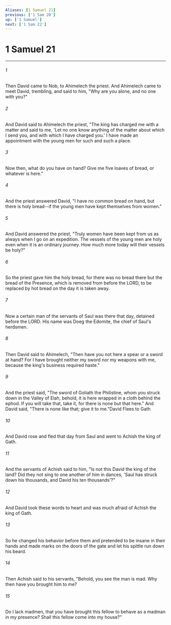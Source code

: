 ```yaml
---
Aliases: [1 Samuel 21]
previous: ['1 Sam 20']
up: ['1 Samuel']
next: ['1 Sam 22']
---
```

# 1 Samuel 21

***

 

###### 1 
Then David came to Nob, to Ahimelech the priest. And Ahimelech came to meet David, trembling, and said to him, "Why are you alone, and no one with you?" 
 

###### 2 
And David said to Ahimelech the priest, "The king has charged me with a matter and said to me, 'Let no one know anything of the matter about which I send you, and with which I have charged you.' I have made an appointment with the young men for such and such a place. 
 

###### 3 
Now then, what do you have on hand? Give me five loaves of bread, or whatever is here." 
 

###### 4 
And the priest answered David, "I have no common bread on hand, but there is holy bread--if the young men have kept themselves from women." 
 

###### 5 
And David answered the priest, "Truly women have been kept from us as always when I go on an expedition. The vessels of the young men are holy even when it is an ordinary journey. How much more today will their vessels be holy?" 
 

###### 6 
So the priest gave him the holy bread, for there was no bread there but the bread of the Presence, which is removed from before the LORD, to be replaced by hot bread on the day it is taken away.
 
 

###### 7 
Now a certain man of the servants of Saul was there that day, detained before the LORD. His name was Doeg the Edomite, the chief of Saul's herdsmen.
 
 

###### 8 
Then David said to Ahimelech, "Then have you not here a spear or a sword at hand? For I have brought neither my sword nor my weapons with me, because the king's business required haste." 
 

###### 9 
And the priest said, "The sword of Goliath the Philistine, whom you struck down in the Valley of Elah, behold, it is here wrapped in a cloth behind the ephod. If you will take that, take it, for there is none but that here." And David said, "There is none like that; give it to me."David Flees to Gath
 
 

###### 10 
And David rose and fled that day from Saul and went to Achish the king of Gath. 
 

###### 11 
And the servants of Achish said to him, "Is not this David the king of the land? Did they not sing to one another of him in dances,
 'Saul has struck down his thousands, 
 and David his ten thousands'?"
 
 

###### 12 
And David took these words to heart and was much afraid of Achish the king of Gath. 
 

###### 13 
So he changed his behavior before them and pretended to be insane in their hands and made marks on the doors of the gate and let his spittle run down his beard. 
 

###### 14 
Then Achish said to his servants, "Behold, you see the man is mad. Why then have you brought him to me? 
 

###### 15 
Do I lack madmen, that you have brought this fellow to behave as a madman in my presence? Shall this fellow come into my house?"
 
